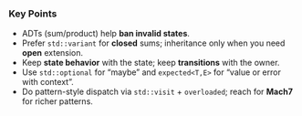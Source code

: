 ### **Key Points**
- ADTs (sum/product) help **ban invalid states**.
- Prefer `std::variant` for **closed** sums; inheritance only when you need **open** extension.
- Keep **state behavior** with the state; keep **transitions** with the owner.
- Use `std::optional` for “maybe” and `expected<T,E>` for “value or error with context”.
- Do pattern-style dispatch via `std::visit` + `overloaded`; reach for **Mach7** for richer patterns.
